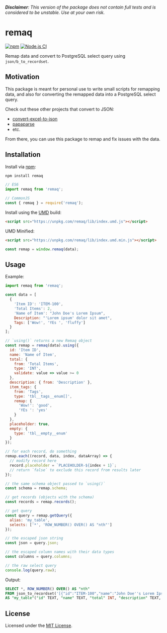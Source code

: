 _**Disclaimer**: This version of the package does not contain full tests and is considered to be unstable. Use at your own risk._

# remaq

[![npm](https://img.shields.io/npm/v/remaq.svg)](https://www.npmjs.com/package/remaq)
[![Node.js CI](https://github.com/Arnesfield/remaq/workflows/Node.js%20CI/badge.svg)](https://github.com/Arnesfield/remaq/actions?query=workflow%3A"Node.js+CI")

Remap data and convert to PostgreSQL select query using `json/b_to_recordset`.

## Motivation

This package is meant for personal use to write small scripts for remapping data, and also for converting the remapped data into a PostgreSQL select query.

Check out these other projects that convert to JSON:

- [convert-excel-to-json](https://www.npmjs.com/package/convert-excel-to-json)
- [papaparse](https://www.npmjs.com/package/papaparse)
- etc.

From there, you can use this package to remap and fix issues with the data.

## Installation

Install via [npm](https://www.npmjs.com/package/remaq):

```sh
npm install remaq
```

```javascript
// ES6
import remaq from 'remaq';

// CommonJS
const { remaq } = require('remaq');
```

Install using the [UMD](https://github.com/umdjs/umd) build:

```html
<script src="https://unpkg.com/remaq/lib/index.umd.js"></script>
```

UMD Minified:

```html
<script src="https://unpkg.com/remaq/lib/index.umd.min.js"></script>
```

```javascript
const remap = window.remaq(data);
```

## Usage

Example:

```javascript
import remaq from 'remaq';

const data = [
  {
    'Item ID': 'ITEM-100',
    'Total Items': 2,
    'Name of Item': "John Doe's Lorem Ipsum",
    Description: "'Lorem ipsum' dolor sit amet",
    Tags: ['Wow!', 'YEs ', 'fluffy']
  }
];

// `using()` returns a new Remaq object
const remap = remaq(data).using({
  id: 'Item ID',
  name: 'Name of Item',
  total: {
    from: 'Total Items',
    type: 'INT',
    validate: value => value >= 0
  },
  description: { from: 'Description' },
  item_tags: {
    from: 'Tags',
    type: 'tbl__tags__enum[]',
    remap: {
      'Wow!': 'good',
      'YEs ': 'yes'
    }
  },
  placeholder: true,
  empty: {
    type: 'tbl__empty__enum'
  }
});

// for each record, do something
remap.each((record, data, index, dataArray) => {
  // modify record here
  record.placeholder = `PLACEHOLDER-${index + 1}`;
  // return `false` to exclude this record from results later
});

// the same schema object passed to `using()`
const schema = remap.schema;

// get records (objects with the schema)
const records = remap.records();

// get query
const query = remap.getQuery({
  alias: 'my_table',
  selects: ['*', 'ROW_NUMBER() OVER() AS "nth"']
});

// the escaped json string
const json = query.json;

// the escaped column names with their data types
const columns = query.columns;

// the raw select query
console.log(query.raw);
```

Output:

```sql
SELECT *, ROW_NUMBER() OVER() AS "nth"
FROM json_to_recordset('[{"id":"ITEM-100","name":"John Doe''s Lorem Ipsum","total":2,"description":"''Lorem ipsum'' dolor sit amet","item_tags":["good","yes","fluffy"],"placeholder":"PLACEHOLDER-1","empty":null}]')
AS "my_table"("id" TEXT, "name" TEXT, "total" INT, "description" TEXT, "item_tags" tbl__tags__enum[], "placeholder" TEXT, "empty" tbl__empty__enum)
```

## License

Licensed under the [MIT License](LICENSE).
